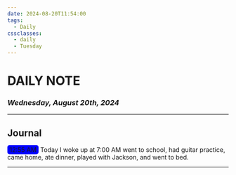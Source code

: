 ```yaml
---
date: 2024-08-20T11:54:00
tags:
  - Daily
cssclasses:
  - daily
  - Tuesday
---
```


# DAILY NOTE

### _Wednesday, August 20th, 2024_

---

## Journal

<span style="background-color: blue; border-radius: 5px; padding: 2px 5px;">12:55 AM</span>
Today I woke up at 7:00 AM went to school, had guitar practice, came home, ate dinner, played with Jackson, and went to bed.


---